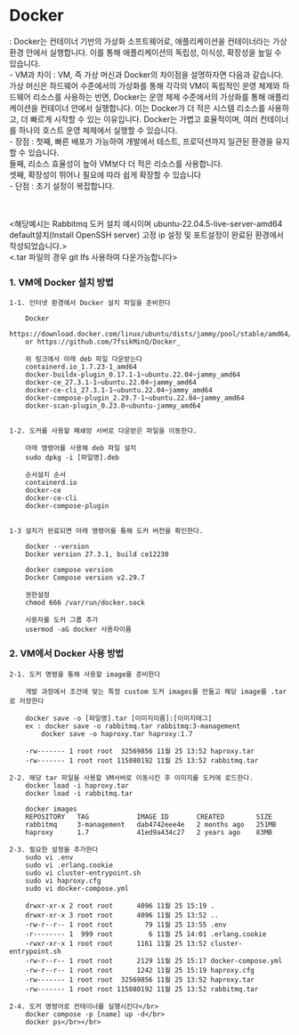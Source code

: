 <h1>Docker </h1>
 : Docker는 컨테이너 기반의 가상화 소프트웨어로, 애플리케이션을 컨테이너라는 가상 환경 안에서 실행합니다. 이를 통해 애플리케이션의 독립성, 이식성, 확장성을 높일 수 있습니다.</br>
 - VM과 차이 : VM, 즉 가상 머신과 Docker의 차이점을 설명하자면 다음과 같습니다. 가상 머신은 하드웨어 수준에서의 가상화를 통해 각각의 VM이 독립적인 운영 체제와 하드웨어 리소스를 사용하는 반면, Docker는 운영 체제 수준에서의 가상화를 통해 애플리케이션을 컨테이너 안에서 실행합니다. 이는 Docker가 더 적은 시스템 리소스를 사용하고, 더 빠르게 시작할 수 있는 이유입니다. Docker는 가볍고 효율적이며, 여러 컨테이너를 하나의 호스트 운영 체제에서 실행할 수 있습니다.</br>
 - 장점 : 첫째, 빠른 배포가 가능하여 개발에서 테스트, 프로덕션까지 일관된 환경을 유지할 수 있습니다.</br>
		둘째, 리소스 효율성이 높아 VM보다 더 적은 리소스를 사용합니다.</br>
		셋째, 확장성이 뛰어나 필요에 따라 쉽게 확장할 수 있습니다</br>
 - 단점 : 초기 설정이 복잡합니다.</br>
</br></br>

<해당예시는 Rabbitmq 도커 설치 예시이며 ubuntu-22.04.5-live-server-amd64 default설치(Install OpenSSH server) 고정 ip 설정 및 포트설정이 완료된 환경에서 작성되었습니다.> </br>
<.tar 파일의 경우 git lfs 사용하여 다운가능합니다></br>

<h3>1. VM에 Docker 설치 방법</h3>

	1-1. 인터넷 환경에서 Docker 설치 파일을 준비한다

		Docker
		https://download.docker.com/linux/ubuntu/dists/jammy/pool/stable/amd64/
		or https://github.com/7fsikMinQ/Docker_

		위 링크에서 아래 deb 파일 다운받는다 
		containerd.io_1.7.23-1_amd64
		docker-buildx-plugin_0.17.1-1~ubuntu.22.04~jammy_amd64
		docker-ce_27.3.1-1~ubuntu.22.04~jammy_amd64
		docker-ce-cli_27.3.1-1~ubuntu.22.04~jammy_amd64
		docker-compose-plugin_2.29.7-1~ubuntu.22.04~jammy_amd64
		docker-scan-plugin_0.23.0~ubuntu-jammy_amd64


	1-2. 도커를 사용할 폐쇄망 서버로 다운받은 파일을 이동한다.

		아래 명령어를 사용해 deb 파일 설치
		sudo dpkg -i [파일명].deb

		순서설치 순서
		containerd.io
		docker-ce
		docker-ce-cli
		docker-compose-plugin 


	1-3 설치가 완료되면 아래 명령어를 통해 도커 버전을 확인한다.

		docker --version
		Docker version 27.3.1, build ce12230

		docker compose version
		Docker Compose version v2.29.7

		권한설정
		chmod 666 /var/run/docker.sock

		사용자를 도커 그룹 추가
		usermod -aG docker 사용자이름

	
<h3>2. VM에서 Docker 사용 방법</h3>

 

	2-1. 도커 명령을 통해 사용할 image를 준비한다
	
		개발 과정에서 조건에 맞는 특정 custom 도커 images를 만들고 해당 image를 .tar로 저장한다
		
		docker save -o [파일명].tar [이미지이름]:[이미지태그]
		ex : docker save -o rabbitmq.tar rabbitmq:3-management
			docker save -o haproxy.tar haproxy:1.7
		
		-rw------- 1 root root  32569856 11월 25 13:52 haproxy.tar
		-rw------- 1 root root 115080192 11월 25 13:52 rabbitmq.tar

	2-2. 해당 tar 파일을 사용할 VM서버로 이동시킨 후 이미지를 도커에 로드한다.
		docker load -i haproxy.tar
		docker load -i rabbitmq.tar 

		docker images
		REPOSITORY   TAG            IMAGE ID       CREATED        SIZE
		rabbitmq     3-management   dab4742eee4e   2 months ago   251MB
		haproxy      1.7            41ed9a434c27   2 years ago    83MB

	2-3. 필요한 설정을 추가한다
		sudo vi .env
		sudo vi .erlang.cookie
		sudo vi cluster-entrypoint.sh
		sudo vi haproxy.cfg
		sudo vi docker-compose.yml
		
		drwxr-xr-x 2 root root      4096 11월 25 15:19 .
		drwxr-xr-x 3 root root      4096 11월 25 13:52 ..
		-rw-r--r-- 1 root root        79 11월 25 13:55 .env
		-r-------- 1  999 root         6 11월 25 14:01 .erlang.cookie
		-rwxr-xr-x 1 root root      1161 11월 25 13:52 cluster-entrypoint.sh
		-rw-r--r-- 1 root root      2129 11월 25 15:17 docker-compose.yml
		-rw-r--r-- 1 root root      1242 11월 25 15:19 haproxy.cfg
		-rw------- 1 root root  32569856 11월 25 13:52 haproxy.tar
		-rw------- 1 root root 115080192 11월 25 13:52 rabbitmq.tar

	2-4. 도커 명령어로 컨테이너를 실행시킨다</br>
		docker compose -p [name] up -d</br>
		docker ps</br></br>


